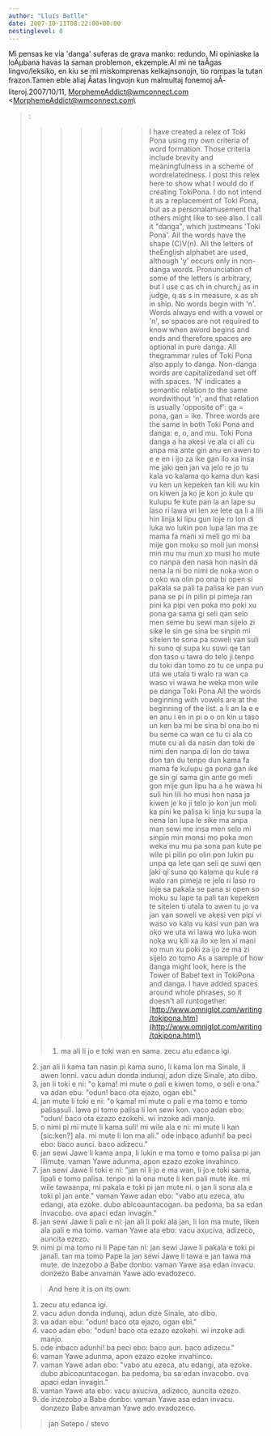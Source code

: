 ```yaml
---
author: "Lluís Batlle"
date: 2007-10-11T08:22:00+00:00
nestinglevel: 0
---
```

Mi pensas ke via 'danga' suferas de grava manko: redundo. Mi opiniaske la loÄµbana havas la saman problemon, ekzemple.Al mi ne taÅ­gas lingvo/leksiko, en kiu se mi miskomprenas kelkajnsonojn, tio rompas la tutan frazon.Tamen eble aliaj Åatas lingvojn kun malmultaj fonemoj aÅ­ literoj.2007/10/11, [MorphemeAddict@wmconnect.com](mailto://MorphemeAddict@wmconnect.com) <[MorphemeAddict@wmconnect.com](mailto://MorphemeAddict@wmconnect.com)\
>:
>>>>>>> I have created a relex of Toki Pona using my own criteria of word formation. Those criteria include brevity and meaningfulness in a scheme of wordrelatedness. I post this relex here to show what I would do if creating TokiPona. I do not intend it as a replacement of Toki Pona, but as a personalamusement that others might like to see also. I call it "danga", which justmeans 'Toki Pona'. All the words have the shape (C)V(n). All the letters of theEnglish alphabet are used, although 'y' occurs only in non-danga words. Pronunciation of some of the letters is arbitrary, but I use c as ch in church,j as in judge, q as s in measure, x as sh in ship. No words begin with 'n'. Words always end with a vowel or 'n', so spaces are not required to know when aword begins and ends and therefore spaces are optional in pure danga. All thegrammar rules of Toki Pona also apply to danga. Non-danga words are capitalizedand set off with spaces. 'N' indicates a semantic relation to the same wordwithout 'n', and that relation is usually 'opposite of': ga = pona, gan = ike. Three words are the same in both Toki Pona and danga: e, o, and mu.
>> Toki Pona 
> danga
> a ha
> akesi ve
> ala ci
> ali cu
> anpa ma
> ante gin
> anu en
> awen to
> e e
> en i
> ijo za
> ike gan
> ilo xa
> insa me
> jaki qen
> jan va
> jelo re
> jo tu
> kala vo
> kalama qo
> kama dun
> kasi vu
> ken un
> kepeken tan
> kili wu
> kin on
> kiwen ja
> ko je
> kon jo
> kule qu
> kulupu fe
> kute pan
> la an
> lape su
> laso ri
> lawa wi
> len xe
> lete qa
> li a
> lili hin
> linja ki
> lipu gun
> loje ro
> lon di
> luka wo
> lukin pon
> lupa lan
> ma ze
> mama fa
> mani xi
> meli go
> mi ba
> mije gon
> moku so
> moli jun
> monsi min
> mu mu
> mun xo
> musi ho
> mute co
> nanpa den
> nasa hon
> nasin da
> nena la
> ni bo
> nimi de
> noka won
> o o
> oko wa
> olin po
> ona bi
> open si
> pakala sa
> pali ta
> palisa ke
> pan vun
> pana se
> pi in
> pilin pi
> pimeja ran
> pini ka
> pipi ven
> poka mo
> poki xu
> pona ga
> sama gi
> seli qan
> selo men
> seme bu
> sewi man
> sijelo zi
> sike le
> sin ge
> sina be
> sinpin mi
> sitelen te
> sona pa
> soweli van
> suli hi
> suno qi
> supa ku
> suwi qe
> tan don
> taso u
> tawa do
> telo ji
> tenpo du
> toki dan
> tomo zo
> tu ce
> unpa pu
> uta we
> utala ti
> walo ra
> wan ca
> waso vi
> wawa he
> weka mon
> wile pe
>> danga 
> Toki Pona
> All the words beginning with vowels are at the beginning of the list.
> a li
> an la
> e e
> en anu
> i en
> in pi
> o o
> on kin
> u taso
> un ken
> ba mi
> be sina
> bi ona
> bo ni
> bu seme
> ca wan
> ce tu
> ci ala
> co mute
> cu ali
> da nasin
> dan toki
> de nimi
> den nanpa
> di lon
> do tawa
> don tan
> du tenpo
> dun kama
> fa mama
> fe kulupu
> ga pona
> gan ike
> ge sin
> gi sama
> gin ante
> go meli
> gon mije
> gun lipu
> ha a
> he wawa
> hi suli
> hin lili
> ho musi
> hon nasa
> ja kiwen
> je ko
> ji telo
> jo kon
> jun moli
> ka pini
> ke palisa
> ki linja
> ku supa
> la nena
> lan lupa
> le sike
> ma anpa
> man sewi
> me insa
> men selo
> mi sinpin
> min monsi
> mo poka
> mon weka
> mu mu
> pa sona
> pan kute
> pe wile
> pi pilin
> po olin
> pon lukin
> pu unpa
> qa lete
> qan seli
> qe suwi
> qen jaki
> qi suno
> qo kalama
> qu kule
> ra walo
> ran pimeja
> re jelo
> ri laso
> ro loje
> sa pakala
> se pana
> si open
> so moku
> su lape
> ta pali
> tan kepeken
> te sitelen
> ti utala
> to awen
> tu jo
> va jan
> van soweli
> ve akesi
> ven pipi
> vi waso
> vo kala
> vu kasi
> vun pan
> wa oko
> we uta
> wi lawa
> wo luka
> won noka
> wu kili
> xa ilo
> xe len
> xi mani
> xo mun
> xu poki
> za ijo
> ze ma
> zi sijelo
> zo tomo
>> As a sample of how danga might look, here is the Tower of Babel text in TokiPona and danga. I have added spaces around whole phrases, so it doesn't all runtogether.
> [http://www.omniglot.com/writing/tokipona.htm](http://www.omniglot.com/writing/tokipona.htm)\
>> 1. ma ali li jo e toki wan en sama.
> zecu atu edanca igi.
> 2. jan ali li kama tan nasin pi kama suno, li kama lon ma Sinale, li awen lonni.
> vacu adun donda indunqi, adun dize Sinale, ato dibo.
> 3. jan li toki e ni: "o kama! mi mute o pali e kiwen tomo, o seli e ona."
> va adan ebu: "odun! baco ota ejazo, ogan ebi."
> 4. jan mute li toki e ni: "o kama! mi mute o pali e ma tomo e tomo palisasuli. lawa pi tomo palisa li lon sewi kon.
> vaco adan ebo: "odun! baco ota ezazo ezokehi. wi inzoke adi manjo.
> 5. o nimi pi mi mute li kama suli! mi wile ala e ni: mi mute li kan \[sic:ken?\] ala. mi mute li lon ma ali."
> ode inbaco adunhi! ba peci ebo: baco aunci. baco adizecu."
> 6. jan sewi Jawe li kama anpa, li lukin e ma tomo e tomo palisa pi jan lilimute.
> vaman Yawe adunma, apon ezazo ezoke invahinco.
> 7. jan sewi Jawe li toki e ni: "jan ni li jo e ma wan, li jo e toki sama, lipali e tomo palisa. tenpo ni la ona mute li ken pali mute ike. mi wile tawaanpa, mi pakala e toki pi jan mute ni. o jan li sona ala e toki pi jan ante."
> vaman Yawe adan ebo: "vabo atu ezeca, atu edangi, ata ezoke. dubo abicoauntacogan. ba pedoma, ba sa edan invacobo. ova apaci edan invagin."
> 8. jan sewi Jawe li pali e ni: jan ali li poki ala jan, li lon ma mute, liken ala pali e ma tomo.
> vaman Yawe ata ebo: vacu axuciva, adizeco, auncita ezezo.
> 9. nimi pi ma tomo ni li Pape tan ni: jan sewi Jawe li pakala e toki pi janali. tan ma tomo Pape la jan sewi Jawe li tawa e jan tawa ma mute.
> de inzezobo a Babe donbo: vaman Yawe asa edan invacu. donzezo Babe anvaman Yawe ado evadozeco.
>> And here it is on its own:
> 1. zecu atu edanca igi.
> 2. vacu adun donda indunqi, adun dize Sinale, ato dibo.
> 3. va adan ebu: "odun! baco ota ejazo, ogan ebi."
> 4. vaco adan ebo: "odun! baco ota ezazo ezokehi. wi inzoke adi manjo.
> 5. ode inbaco adunhi! ba peci ebo: baco aun. baco adizecu."
> 6. vaman Yawe adunma, apon ezazo ezoke invahinco.
> 7. vaman Yawe adan ebo: "vabo atu ezeca, atu edangi, ata ezoke. dubo abicoauntacogan. ba pedoma, ba sa edan invacobo. ova apaci edan invagin."
> 8. vaman Yawe ata ebo: vacu axuciva, adizeco, auncita ezezo.
> 9. de inzezobo a Babe donbo: vaman Yawe asa edan invacu. donzezo Babe anvaman Yawe ado evadozeco.
>> jan Setepo / stevo